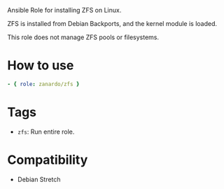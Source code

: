 Ansible Role for installing ZFS on Linux.

ZFS is installed from Debian Backports, and the kernel module is loaded.

This role does not manage ZFS pools or filesystems.

# How to use

```yaml
- { role: zanardo/zfs }
```

# Tags

- `zfs`: Run entire role.

# Compatibility

- Debian Stretch
